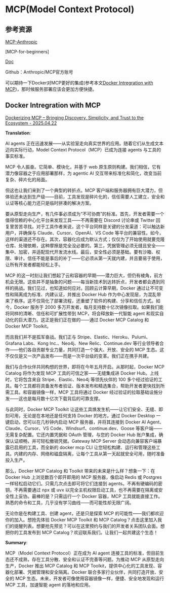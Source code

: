 # MCP(Model Context Protocol)

## 参考资源

[MCP-Anthropic](https://www.anthropic.com/news/model-context-protocol)

[MCP-for-beginners]

[Doc](https://modelcontextprotocol.io/docs)

Github：Anthropic/MCP官方账号

可以期待一下Docker对MCP更好的集成(参考本文[Docker Intregration with MCP](#docker-intregration-with-mcp))，那时候服务部署应该会更加方便快捷。

## Docker Intregration with MCP

[Dockerizing MCP – Bringing Discovery, Simplicity, and Trust to the Ecosystem - 2025.04.22](https://www.docker.com/blog/introducing-docker-mcp-catalog-and-toolkit/?_gl=1*1g43vzi*_gcl_au*NzQ1ODU4MjY4LjE3NDAzMjI2ODI.*_ga*NzU5MjQ5NTk4LjE3MzczNjgyMDk.*_ga_XJWPQMJYHQ*MTc0NTU3NDk3NS4zNS4wLjE3NDU1NzQ5NzUuNjAuMC4w)

**Translation**:

AI agents 正在迅速发展——从实验室走向真实世界的应用。随着它们从生成文本迈向实际行动，Model Context Protocol（MCP）已成为连接 agents 与工具的事实标准。

MCP 令人振奋。它简单、模块化，并基于 web 原生原则构建。我们相信，它有潜力像容器之于应用部署那样，为 agentic AI 交互带来标准化和简化，改变当前复杂、碎片化的局面。

但这也让我们来到了一个典型的转折点。MCP 客户端和服务器拥有巨大潜力，但体验还未达到生产级——目前，工具发现是碎片化的，信任需要人工建立，安全和认证等核心能力还只是临时拼凑的解决方案。

要从原型走向生产，有几件事必须成为“不可协商”的标准。首先，开发者需要一个值得信赖的中心化平台来发现工具——不再需要在 Discord 讨论串或 Twitter 回复里苦苦寻找。对于工具作者来说，这个平台同样是关键的分发渠道：可以触达新用户，并确保与 Claude、Cursor、OpenAI、VS Code 等平台的兼容性。如今，这样的渠道还不存在。其次，容器化应成为默认方式；仅仅为了开始使用就要克隆仓库、处理依赖，这种摩擦是完全没必要的。第三，凭据管理必须无缝且安全——集中、加密，并适配现代开发流水线。最后，安全性必须是基础。要有沙箱、权限、审计。信任不能是事后的补丁——它必须从第一天就内建，并且要易于使用，让所有开发者都能轻松上手。

MCP 的这一时刻让我们想起了云和容器的早期——潜力巨大，但仍有棱角，前方机会无限。这些并不是抽象的问题——每当新技术到达转折点，开发者都会遇到同样的挑战。我们见过，也知道如何应对。回顾云计算早期，Docker 通过让不可变性和隔离成为标准、内建认证，并推出 Docker Hub 作为中心发现层，为混乱带来了秩序。这不仅简化了部署流程，还重塑了软件的构建、分享和信任方式。如今，Docker 服务于 2000 多万开发者，每月支持数十亿次镜像拉取。如果我们能将同样的清晰、信任和可扩展性带到 MCP，将会释放新一代智能 agent 和现实自动化的巨大潜力。这正是我们正在做的——通过 Docker MCP Catalog 和 Docker MCP Toolkit。

而且我们并不是孤军奋战。我们正与 Stripe、Elastic、Heroku、Pulumi、Grafana Labs、Kong Inc.、Neo4j、New Relic、Continue.dev 等行业领导者合作——他们各自贡献专业力量，共同打造一个强大、开放、安全的 MCP 生态。这不仅仅是又一次产品发布——而是一次平台级的变革。我们正在携手共建。

我们与合作伙伴共同构想的世界，即将在今年五月开启。从那时起，Docker MCP Catalog 将作为发现 MCP 工具的可信之家——无缝集成进 Docker Hub。上线时，它将包含来自 Stripe、Elastic、Neo4j 等领先伙伴的 100 多个经过验证的工具。每个工具都将具备发布者验证、版本发布和精选集合，帮助开发者更快找到所需工具。和容器镜像一样，MCP 工具将通过 Docker 经过验证的拉取基础设施分发——这也是每月数十亿次下载背后的可靠支撑。

与此同时，Docker MCP Toolkit 让这些工具焕发生机——让它们安全、无缝、即刻可用，无论是在本地还是任何支持 Docker 的地方。通过 Docker Desktop 一键启动，您可以在几秒钟内启动 MCP 服务器，并将其连接到 Docker AI Agent、Claude、Cursor、VS Code、Windsurf、continue.dev、Goose 等客户端——无需复杂配置。它还内置凭据和 OAuth 管理，与您的 Docker Hub 账户集成，确保认证顺畅，并可轻松撤销凭据。Gateway MCP Server 会动态向兼容客户端暴露已启用的工具，而全新的 docker mcp CLI 让您轻松构建、运行和管理这些工具。内建的内存、网络和磁盘隔离，让每个工具从第一天起就安全可用，随时准备投入生产。

那么，Docker MCP Catalog 和 Toolkit 带来的未来是什么样？想象一下：在 Docker Hub 上浏览数百个即开即用的 MCP 服务器，像启动 Redis 或 Postgres 一样轻松启动它们。只需几次点击即可将它们连接到 agents。不再有硬编码的密钥，不再需要通过 npx 或 uvx 以完全主机权限启动工具，也不再需要在隔离或安全性上妥协。最棒的是？只需运行一个 Docker 容器，MCP 工具就能直接工作。熟悉的命令和工具，几乎没有学习曲线——而可能性却无限广阔。

无论你是在构建工具、创建 agent，还是只是探索 MCP 的可能性——我们都欢迎你的加入。想抢先体验 Docker MCP Toolkit 和 MCP Catalog？点击这里加入我们的提醒列表。想要抢先预览？可以在这里预约与我们的开发者关系团队会面。想把你的工具发布到 MCP Catalog？欢迎联系我们。让我们一起共建这个生态！

**Summary**: 

MCP（Model Context Protocol）正在成为 AI agent 连接工具的标准，但目前生态还不成熟，存在工具分散、安全和认证不完善等问题。为推动 MCP 从原型走向生产，Docker 推出 MCP Catalog 和 MCP Toolkit，提供中心化的工具发现、容器化部署、凭据管理和安全隔离。Docker 联合多家行业伙伴，共同打造开放、安全的 MCP 生态。未来，开发者可像使用容器镜像一样，便捷、安全地发现和运行 MCP 工具，加速智能 agent 的落地和应用。